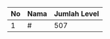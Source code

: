 | No | Nama            | Jumlah Level |
|----|-----------------|--------------|
| 1  | #    |    507        |

